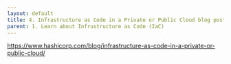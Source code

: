 ```yaml
---
layout: default
title: 4. Infrastructure as Code in a Private or Public Cloud blog post
parent: 1. Learn about Infrustructure as Code (IaC)
---
```


https://www.hashicorp.com/blog/infrastructure-as-code-in-a-private-or-public-cloud/

